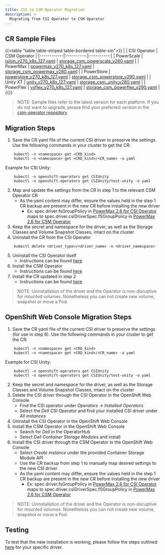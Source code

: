 ```yaml
---
title: CSI to CSM Operator Migration
description: >
  Migrating from CSI Operator to CSM Operator
---
```


## CR Sample Files

{{<table "table table-striped table-bordered table-sm">}}
|            |    CSI Operator     |    CSM Operator     |
|------------|:----------:|:----------:|
| PowerScale |    [isilon_v270_k8s_127.yaml](https://github.com/dell/dell-csi-operator/blob/main/samples/isilon_v270_k8s_127.yaml)    |     [storage_csm_powerscale_v280.yaml](https://github.com/dell/csm-operator/blob/main/samples/storage_csm_powerscale_v280.yaml)       |
| PowerMax   |    [powermax_v270_k8s_127.yaml](https://github.com/dell/dell-csi-operator/blob/main/samples/powermax_v270_k8s_127.yaml)    |     [storage_csm_powermax_v280.yaml](https://github.com/dell/csm-operator/blob/main/samples/storage_csm_powermax_v280.yaml)       |
| PowerStore |    [powerstore_v270_k8s_127.yaml](https://github.com/dell/dell-csi-operator/blob/main/samples/powerstore_v270_k8s_127.yaml)    |     [storage_csm_powerstore_v290.yaml](https://github.com/dell/csm-operator/blob/main/samples/storage_csm_powerstore_v290.yaml)       |
| Unity XT      |    [unity_v270_k8s_127.yaml](https://github.com/dell/dell-csi-operator/blob/main/samples/unity_v270_k8s_127.yaml)    |     [storage_csm_unity_v280.yaml](https://github.com/dell/csm-operator/blob/main/samples/storage_csm_unity_v280.yaml)       |
| PowerFlex  |     [vxflex_v270_k8s_127.yaml](https://github.com/dell/dell-csi-operator/blob/main/samples/vxflex_v270_k8s_127.yaml)       |      [storage_csm_powerflex_v290.yaml](https://github.com/dell/csm-operator/blob/main/samples/storage_csm_powerflex_v290.yaml)      |
{{</table>}}
>NOTE: Sample files refer to the latest version for each platform. If you do not want to upgrade, please find your preferred version in the [csm-operator repository](https://github.com/dell/csm-operator/blob/main/samples).

## Migration Steps

1. Save the CR yaml file of the current CSI driver to preserve the settings. Use the following commands in your cluster to get the CR:
  ```
      kubectl -n <namespace> get <CRD_kind>
      kubectl -n <namespace> get <CRD_kind>/<CR_name> -o yaml
  ```
  Example for CSI Unity:
  ```
      kubectl -n openshift-operators get CSIUnity
      kubectl -n openshift-operators get CSIUnity/test-unity -o yaml
  ```
2. Map and update the settings from the CR in step 1 to the relevant CSM Operator CR
    - As the yaml content may differ, ensure the values held in the step 1 CR backup are present in the new CR before installing the new driver
        - Ex: spec.driver.fsGroupPolicy in [PowerMax 2.6 for CSI Operator](https://github.com/dell/dell-csi-operator/blob/main/samples/powermax_v260_k8s_126.yaml#L17C5-L17C18) maps to spec.driver.csiDriverSpec.fSGroupPolicy in [PowerMax 2.6 for CSM Operator](https://github.com/dell/csm-operator/blob/main/samples/storage_csm_powermax_v260.yaml#L28C7-L28C20)
3. Keep the secret and namespace for the driver, as well as the Storage Classes and Volume Snapshot Classes, intact on the cluster
4. Uninstall the CR from the CSI Operator
  ```
      kubectl delete <driver_type>/<driver_name> -n <driver_namespace>
  ```
5. Uninstall the CSI Operator itself
    - Instructions can be found [here](../../../../deployment/csmoperator/#uninstall)
6. Install the CSM Operator
    - Instructions can be found [here](../../../../deployment/csmoperator/#installation)
7. Install the CR updated in step 2
    - Instructions can be found [here](../#installing-csi-driver-via-operator)
>NOTE: Uninstallation of the driver and the Operator is non-disruptive for mounted volumes. Nonetheless you can not create new volume, snapshot or move a Pod.

## OpenShift Web Console Migration Steps

1. Save the CR yaml file of the current CSI driver to preserve the settings (for use in step 6). Use the following commands in your cluster to get the CR:
  ```
      kubectl -n <namespace> get <CRD_kind>
      kubectl -n <namespace> get <CRD_kind>/<CR_name> -o yaml
  ```
  Example for CSI Unity:
  ```
      kubectl -n openshift-operators get CSIUnity
      kubectl -n openshift-operators get CSIUnity/test-unity -o yaml
  ```
2. Keep the secret and namespace for the driver, as well as the Storage Classes and Volume Snapshot Classes, intact on the cluster
3. Delete the CSI driver through the CSI Operator in the OpenShift Web Console
    - Find the CSI operator under *Operators* -> *Installed Operators*
    - Select the *Dell CSI Operator* and find your installed CSI driver under *All instances*
4. Uninstall the CSI Operator in the OpenShift Web Console
5. Install the CSM Operator in the OpenShift Web Console
    - Search for *Dell* in the OperatorHub
    - Select *Dell Container Storage Modules* and install
6. Install the CSI driver through the CSM Operator in the OpenShift Web Console
    - Select *Create instance* under the provided Container Storage Module API
    - Use the CR backup from step 1 to manually map desired settings to the new CSI driver
    - As the yaml content may differ, ensure the values held in the step 1 CR backup are present in the new CR before installing the new driver
        - Ex: spec.driver.fsGroupPolicy in [PowerMax 2.6 for CSI Operator](https://github.com/dell/dell-csi-operator/blob/main/samples/powermax_v260_k8s_126.yaml#L17C5-L17C18) maps to spec.driver.csiDriverSpec.fSGroupPolicy in [PowerMax 2.6 for CSM Operator](https://github.com/dell/csm-operator/blob/main/samples/storage_csm_powermax_v260.yaml#L28C7-L28C20)
>NOTE: Uninstallation of the driver and the Operator is non-disruptive for mounted volumes. Nonetheless you can not create new volume, snapshot or move a Pod.

## Testing

To test that the new installation is working, please follow the steps outlined [here](../../test) for your specific driver.